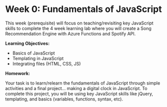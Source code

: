 # Week 0: Fundamentals of JavaScript

This week (prerequisite) will focus on teaching/revisiting key JavaScript skills to complete the 4 week learning lab where you will create a Song Recommendation Engine with Azure Functions and Spotify API.

**Learning Objectives:**

- Basics of JavaScript
- Templating in JavaScript
- Integrating files (HTML, CSS, JS)

**Homework:**

Your task is to learn/relearn the fundamentals of JavaScript through simple activities and a final project... making a digital clock in JavaScript. To complete this project, you will be using key JavaScript skills like jQuery, templating, and basics (variables, functions, syntax, etc).


